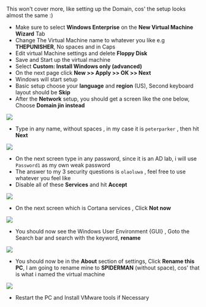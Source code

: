 
This won't cover more, like setting up the Domain, cos' the setup looks almost the same :)

- Make sure to select **Windows Enterprise** on the **New Virtual Machine Wizard** Tab
- Change The Virtual Machine name to whatever you like e.g **THEPUNISHER**, No spaces and in Caps 
- Edit virtual Machine settings and delete **Floppy Disk**
- Save and Start up the virtual machine
- Select **Custom: Install Windows only (advanced)**
- On the next page click **New >> Apply >> OK >> Next**
- Windows will start setup
- Basic setup choose your **language** and **region** (US), Second keyboard layout should be **Skip**
- After the **Network** setup, you should get a screen like the one below, Choose **Domain jin instead**

![](https://i.imgur.com/6xWUC3j.png)

- Type in any name, without spaces , in my case it is `peterparker` , then hit **Next**

![](https://i.imgur.com/uP9CLn2.png)

- On the next screen type in any password, since it is an AD lab, i will use `Password1`  as my own weak password 
- The answer to my 3 security questions is `olaoluwa` , feel free to use whatever you feel like
- Disable all of these **Services** and hit **Accept**

![](https://i.imgur.com/NsRAvlK.png)

- On the next screen which is Cortana services , Click **Not now**

![](https://i.imgur.com/XSq8G5S.png)

- You should now see the Windows User Environment {GUI} , Goto the Search bar and search with the keyword,  **rename**

![](https://i.imgur.com/KDrN7lk.png)

- You should now be in the **About** section of settings, Click **Rename this PC**, I am going to rename mine to **SPIDERMAN** (without space), cos' that is what i named the virtual machine

![](https://i.imgur.com/IrUEuHR.png)

- Restart the PC and Install VMware tools if Necessary




